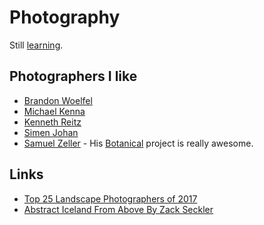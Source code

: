 # Photography
Still [learning](https://www.instagram.com/nikitavoloboev/).

## Photographers I like
- [Brandon Woelfel](http://www.brandonwoelfel.com/photography-1/)
- [Michael Kenna](http://www.michaelkenna.net/gallery.php?id=22)
- [Kenneth Reitz](https://500px.com/kennethreitz)
- [Simen Johan](http://www.simenjohan.com/x/index.html)
- [Samuel Zeller](https://archive.samuelzeller.ch/) - His [Botanical](https://www.samuelzeller.ch/botanical) project is really awesome.

## Links
- [Top 25 Landscape Photographers of 2017](https://www.capturelandscapes.com/top-25-landscape-photographers-of-2017/)
- [Abstract Iceland From Above By Zack Seckler](https://www.ignant.com/2016/02/01/abstract-iceland-from-above-by-zack-seckler/)